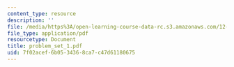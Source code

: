 ```yaml
---
content_type: resource
description: ''
file: /media/https%3A/open-learning-course-data-rc.s3.amazonaws.com/12-524-mechanical-properties-of-rocks-fall-2005/7f02acef6b0534368ca7c47d61180675_problem_set_1.pdf
file_type: application/pdf
resourcetype: Document
title: problem_set_1.pdf
uid: 7f02acef-6b05-3436-8ca7-c47d61180675
---
```

